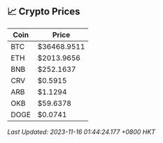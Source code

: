 ## 📈 Crypto Prices

| Coin | Price |
| ---- | ----- |
| BTC | $36468.9511 |
| ETH | $2013.9656 |
| BNB | $252.1637 |
| CRV | $0.5915 |
| ARB | $1.1294 |
| OKB | $59.6378 |
| DOGE | $0.0741 |

_Last Updated: 2023-11-16 01:44:24.177 +0800 HKT_